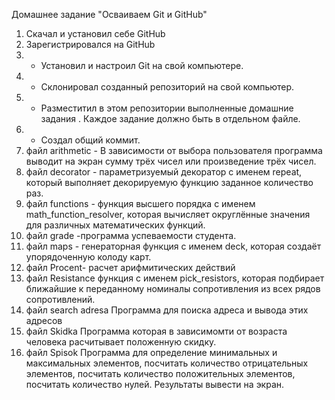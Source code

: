 Домашнее задание  "Осваиваем Git и GitHub" 
1. Скачал и установил себе GitHub
2. Зарегистрировался на GitHub
3. - Установил и настроил Git на свой  компьютере.
4. - Склонировал созданный репозиторий на свой компьютер.
5. - Разместитил в этом репозитории  выполненные  домашние задания . Каждое задание должно быть в отдельном файле. 
6. - Создал общий коммит.
7.   файл arithmetic - В зависимости от выбора пользователя программа выводит  на экран сумму трёх чисел или произведение трёх чисел.
8. файл decorator -  параметризуемый декоратор с именем repeat, который выполняет декорируемую функцию заданное количество раз.
9. файл functions  - функция высшего порядка с именем math_function_resolver, которая вычисляет округлённые значения для различных математических функций.
10. файл grade -программа успеваемости студента.
11. файл maps - генераторная функция с именем deck, которая создаёт упорядоченную колоду карт.
12. файл Procent- расчет арифмитических действий
13. файл Resistance функция с именем pick_resistors, которая подбирает ближайшие к переданному номиналы сопротивления из всех рядов сопротивлений.
14. файл search adresa   Программа для поиска адреса и вывода этих адресов
15. файл Skidka Программа которая в зависимомти от возраста человека расчитывает положенную скидку.
16. файл Spisok Программа для определение минимальных и максимальных элементов, посчитать количество отрицательных элементов, посчитать количество положительных элементов, посчитать количество нулей. Результаты вывести на экран.
